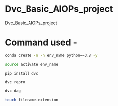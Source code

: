 # Dvc_Basic_AIOPs_project
Dvc_Basic_AIOPs_project

# Command  used -
```bash
conda create -n -n env_name python==3.8 -y
```
```bash
source activate env_name
```
```bash
pip install dvc
```
```bash
dvc repro
```
```bash
dvc dag
```
```bash
touch filename.extension
```





